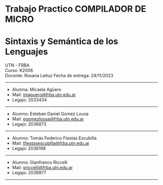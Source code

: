 # Trabajo Practico COMPILADOR DE MICRO
# Sintaxis y Semántica de los Lenguajes

UTN - FRBA  
Curso: K2006   
Docente: Roxana Leituz
Fecha de entrega: 24/11/2023

------------------------------------------------------
- Alumna: Micaela Agüero
- Mail: miaguero@frba.utn.edu.ar
- Legajo: 2033434
- ----------------------------------------------------
- Alumno: Esteban Daniel Gomez Lousa
- Mail: egomezlousa@frba.utn.edu.ar
- Legajo: 2036873
- ----------------------------------------------------
- Alumno: Tomás Federico Fiestas Escubilla
- Mail: tfiestasescubilla@frba.utn.edu.ar
- Legajo: 2036198
------------------------------------------------------
- Alumno: Gianfranco Riccelli
- Mail: griccelli@frba.utn.edu.ar
- Legajo: 2039977
------------------------------------------------------
